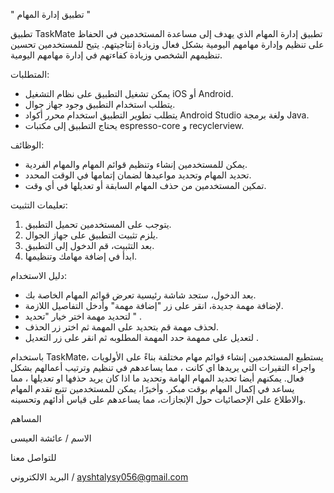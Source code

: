  " تطبيق إدارة المهام "

تطبيق TaskMate  تطبيق إدارة المهام الذي يهدف إلى مساعدة المستخدمين في الحفاظ على تنظيم وإدارة مهامهم اليومية بشكل فعال وزيادة إنتاجيتهم. يتيح للمستخدمين تحسين تنظيمهم الشخصي وزيادة كفاءتهم في إدارة مهامهم اليومية.

المتطلبات:
- يمكن تشغيل التطبيق على نظام التشغيل iOS أو Android.
- يتطلب استخدام التطبيق وجود جهاز جوال.
- يتطلب تطوير التطبيق استخدام محرر أكواد Android Studio ولغة برمجة Java.
- يحتاج التطبيق إلى مكتبات espresso-core و recyclerview.

الوظائف:
- يمكن للمستخدمين إنشاء وتنظيم قوائم المهام والمهام الفردية.
- تحديد المهام وتحديد مواعيدها لضمان إتمامها في الوقت المحدد.
- تمكين المستخدمين من حذف المهام السابقة أو تعديلها في أي وقت.

تعليمات التثبيت:
1. يتوجب على المستخدمين تحميل التطبيق.
2. يلزم تثبيت التطبيق على جهاز الجوال.
3. بعد التثبيت، قم الدخول إلى التطبيق.
4. ابدأ في إضافة مهامك وتنظيمها.



دليل الاستخدام:
- بعد الدخول، ستجد شاشة رئيسية تعرض قوائم المهام الخاصة بك.
- لإضافة مهمة جديدة، انقر على زر "إضافة مهمة" وأدخل التفاصيل اللازمة.
- لتحديد مهمة اختر خيار "تحديد " .
- لحذف مهمة قم بتحديد على المهمة ثم اختر زر الحذف.
- لتعديل على ممهمة حدد المهمة المطلوبه ثم انقر على زر التعديل .

باستخدام TaskMate، يستطيع المستخدمين إنشاء قوائم مهام مختلفة بناءً على الأولويات واجراء التقيرات التي يريدها اي كانت ، مما يساعدهم في تنظيم وترتيب أعمالهم بشكل فعال. يمكنهم أيضا تحديد المهام الهامة وتحديد ما اذا كان يريد حذفها او تعديلها   ، مما يساعد في إكمال المهام بوقت مبكر.
 وأخيرًا، يمكن للمستخدمين تتبع تقدم المهام والاطلاع على الإحصائيات حول الإنجازات، مما يساعدهم على قياس أدائهم وتحسينه.

المساهم 

الاسم / عائشة العيسى


للتواصل معنا 

البريد الالكتروني / ayshtalysy056@gmail.com



